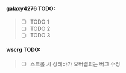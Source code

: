 #### galaxy4276 TODO:

> - [ ] TODO 1
> - [ ] TODO 2
> - [ ] TODO 3

#### wscrg TODO:

> - [ ] 스크롤 시 상태바가 오버랩되는 버그 수정
